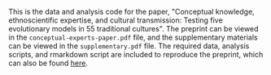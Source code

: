 This is the data and analysis code for the paper, "Conceptual knowledge, ethnoscientific expertise, and cultural transmission: Testing five evolutionary models in 55 traditional cultures". The preprint can be viewed in the `conceptual-experts-paper.pdf` file, and the supplementary materials can be viewed in the `supplementary.pdf` file. The required data, analysis scripts, and rmarkdown script are included to reproduce the preprint, which can also be found [here](osf.io).
